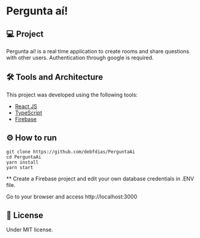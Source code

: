 # Pergunta aí!

## 💻 Project

Pergunta aí! is a real time application to create rooms and share questions with other users. Authentication through google is required. 

## :hammer_and_wrench: Tools and Architecture 

This project was developed using the following tools:

- [React JS](https://reactjs.org/)
- [TypeScript](https://www.typescriptlang.org/)
- [Firebase](https://firebase.google.com/)

## :gear: How to run 

```
git clone https://github.com/debfdias/PerguntaAi
cd PerguntaAi
yarn install
yarn start
```

** Create a Firebase project and edit your own database credentials in .ENV file.

Go to your browser and access http://localhost:3000

## 📝 License

Under MIT license.


